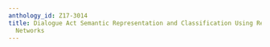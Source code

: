 ```yaml
---
anthology_id: Z17-3014
title: Dialogue Act Semantic Representation and Classification Using Recurrent Neural
  Networks
---
```

